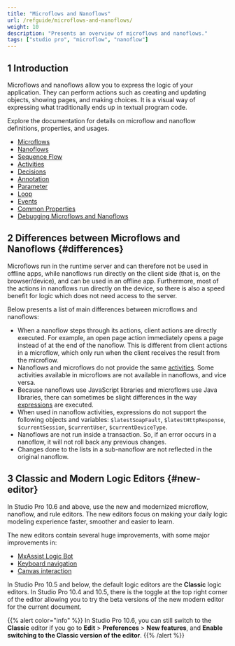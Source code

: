 ```yaml
---
title: "Microflows and Nanoflows"
url: /refguide/microflows-and-nanoflows/
weight: 10
description: "Presents an overview of microflows and nanoflows."
tags: ["studio pro", "microflow", "nanoflow"]
---
```


## 1 Introduction

Microflows and nanoflows allow you to express the logic of your application. They can perform actions such as creating and updating objects, showing pages, and making choices. It is a visual way of expressing what traditionally ends up in textual program code.

Explore the documentation for details on microflow and nanoflow definitions, properties, and usages.

* [Microflows](/refguide/microflows/)
* [Nanoflows](/refguide/nanoflows/)
* [Sequence Flow](/refguide/sequence-flow/)
* [Activities](/refguide/activities/)
* [Decisions](/refguide/decisions/)
* [Annotation](/refguide/annotation/)
* [Parameter](/refguide/parameter/)
* [Loop](/refguide/loop/)
* [Events](/refguide/events/)
* [Common Properties](/refguide/microflow-element-common-properties/)
* [Debugging Microflows and Nanoflows](/refguide/debug-microflows-and-nanoflows/)

## 2 Differences between Microflows and Nanoflows {#differences}

Microflows run in the runtime server and can therefore not be used in offline apps, while nanoflows run directly on the client side (that is, on the browser/device), and can be used in an offline app. Furthermore, most of the actions in nanoflows run directly on the device, so there is also a speed benefit for logic which does not need access to the server. 

Below presents a list of main differences between microflows and nanoflows:

* When a nanoflow steps through its actions, client actions are directly executed. For example, an open page action immediately opens a page instead of at the end of the nanoflow. This is different from client actions in a microflow, which only run when the client receives the result from the microflow.
* Nanoflows and microflows do not provide the same [activities](/refguide/activities/). Some activities available in microflows are not available in nanoflows, and vice versa.
* Because nanoflows use JavaScript libraries and microflows use Java libraries, there can sometimes be slight differences in the way [expressions](/refguide/expressions/) are executed.
* When used in nanoflow activities, expressions do not support the following objects and variables: `$latestSoapFault`, `$latestHttpResponse`, `$currentSession`, `$currentUser`, `$currentDeviceType`.
* Nanoflows are not run inside a transaction. So, if an error occurs in a nanoflow, it will not roll back any previous changes.
* Changes done to the lists in a sub-nanoflow are not reflected in the original nanoflow.

## 3 Classic and Modern Logic Editors {#new-editor}

In Studio Pro 10.6 and above, use the new and modernized microflow, nanoflow, and rule editors. The new editors focus on making your daily logic modeling experience faster, smoother and easier to learn. 

The new editors contain several huge improvements, with some major improvements in:

* [MxAssist Logic Bot](/refguide/mx-assist-logic-bot/)
* [Keyboard navigation](/refguide/microflows/#keyboard-improved) 
* [Canvas interaction](/refguide/microflows/#canvas-interaction)

In Studio Pro 10.5 and below, the default logic editors are the **Classic** logic editors. In Studio Pro 10.4 and 10.5, there is the toggle at the top right corner of the editor allowing you to try the beta versions of the new modern editor for the current document.

{{% alert color="info" %}}
In Studio Pro 10.6, you can still switch to the **Classic** editor if you go to **Edit** > **Preferences** > **New features**, and **Enable switching to the Classic version of the editor**.
{{% /alert %}}
